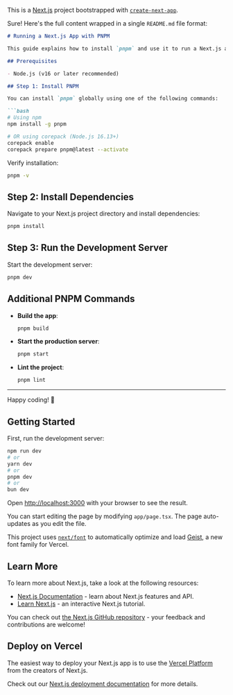 This is a [Next.js](https://nextjs.org) project bootstrapped with [`create-next-app`](https://nextjs.org/docs/app/api-reference/cli/create-next-app).


Sure! Here's the full content wrapped in a single `README.md` file format:

````markdown
# Running a Next.js App with PNPM

This guide explains how to install `pnpm` and use it to run a Next.js application.

## Prerequisites

- Node.js (v16 or later recommended)

## Step 1: Install PNPM

You can install `pnpm` globally using one of the following commands:

```bash
# Using npm
npm install -g pnpm

# OR using corepack (Node.js 16.13+)
corepack enable
corepack prepare pnpm@latest --activate
````

Verify installation:

```bash
pnpm -v
```

## Step 2: Install Dependencies

Navigate to your Next.js project directory and install dependencies:

```bash
pnpm install
```

## Step 3: Run the Development Server

Start the development server:

```bash
pnpm dev
```

## Additional PNPM Commands

* **Build the app**:

  ```bash
  pnpm build
  ```

* **Start the production server**:

  ```bash
  pnpm start
  ```

* **Lint the project**:

  ```bash
  pnpm lint
  ```

---

Happy coding! 🚀


## Getting Started

First, run the development server:

```bash
npm run dev
# or
yarn dev
# or
pnpm dev
# or
bun dev
```

Open [http://localhost:3000](http://localhost:3000) with your browser to see the result.

You can start editing the page by modifying `app/page.tsx`. The page auto-updates as you edit the file.

This project uses [`next/font`](https://nextjs.org/docs/app/building-your-application/optimizing/fonts) to automatically optimize and load [Geist](https://vercel.com/font), a new font family for Vercel.

## Learn More

To learn more about Next.js, take a look at the following resources:

- [Next.js Documentation](https://nextjs.org/docs) - learn about Next.js features and API.
- [Learn Next.js](https://nextjs.org/learn) - an interactive Next.js tutorial.

You can check out [the Next.js GitHub repository](https://github.com/vercel/next.js) - your feedback and contributions are welcome!

## Deploy on Vercel

The easiest way to deploy your Next.js app is to use the [Vercel Platform](https://vercel.com/new?utm_medium=default-template&filter=next.js&utm_source=create-next-app&utm_campaign=create-next-app-readme) from the creators of Next.js.

Check out our [Next.js deployment documentation](https://nextjs.org/docs/app/building-your-application/deploying) for more details.
